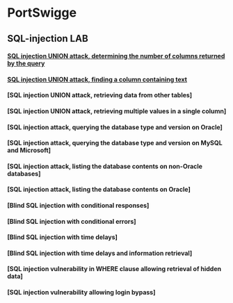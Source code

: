 # PortSwigge
## SQL-injection LAB
#### [SQL injection UNION attack, determining the number of columns returned by the query ](https://github.com/mohnad-0b/PortSwigge/blob/main/SQL_LAB_01.py)
#### [SQL injection UNION attack, finding a column containing text](https://github.com/mohnad-0b/PortSwigge/blob/main/SQL_LAB_02.py)
#### [SQL injection UNION attack, retrieving data from other tables]
#### [SQL injection UNION attack, retrieving multiple values in a single column]
#### [SQL injection attack, querying the database type and version on Oracle]
#### [SQL injection attack, querying the database type and version on MySQL and Microsoft]
#### [SQL injection attack, listing the database contents on non-Oracle databases]
#### [SQL injection attack, listing the database contents on Oracle]
#### [Blind SQL injection with conditional responses]
#### [Blind SQL injection with conditional errors]
#### [Blind SQL injection with time delays]
#### [Blind SQL injection with time delays and information retrieval]
#### [SQL injection vulnerability in WHERE clause allowing retrieval of hidden data]
#### [SQL injection vulnerability allowing login bypass]
